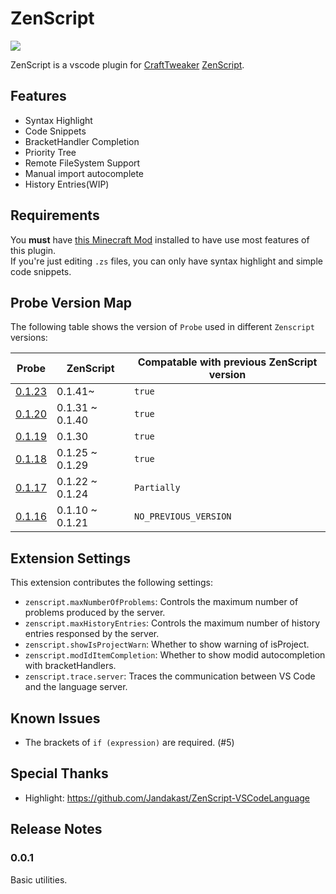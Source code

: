 # ZenScript

[![](https://img.shields.io/badge/chat-on%20disord-green.svg?logo=discord)](https://discord.gg/R7wH4Kd)

ZenScript is a vscode plugin for [CraftTweaker](https://crafttweaker.readthedocs.io/en/latest/) [ZenScript](https://github.com/CraftTweaker/ZenScript).

## Features

- Syntax Highlight
- Code Snippets
- BracketHandler Completion
- Priority Tree
- Remote FileSystem Support
- Manual import autocomplete
- History Entries(WIP)

## Requirements

You **must** have [this Minecraft Mod](https://github.com/Yesterday17/Probe) installed to have use most features of this plugin.  
If you're just editing `.zs` files, you can only have syntax highlight and simple code snippets.

## Probe Version Map

The following table shows the version of `Probe` used in different `Zenscript` versions:

| Probe                                                                      | ZenScript       | Compatable with previous ZenScript version |
| -------------------------------------------------------------------------- | --------------- | ------------------------------------------ |
| [0.1.23](https://www.curseforge.com/minecraft/mc-mods/probe/files/2898087) | 0.1.41~         | `true`                                     |
| [0.1.20](https://minecraft.curseforge.com/projects/probe/files/2682736)    | 0.1.31 ~ 0.1.40 | `true`                                     |
| [0.1.19](https://minecraft.curseforge.com/projects/probe/files/2682564)    | 0.1.30          | `true`                                     |
| [0.1.18](https://minecraft.curseforge.com/projects/probe/files/2677354)    | 0.1.25 ~ 0.1.29 | `true`                                     |
| [0.1.17](https://minecraft.curseforge.com/projects/probe/files/2671457)    | 0.1.22 ~ 0.1.24 | `Partially`                                |
| [0.1.16](https://minecraft.curseforge.com/projects/probe/files/2666387)    | 0.1.10 ~ 0.1.21 | `NO_PREVIOUS_VERSION`                      |

## Extension Settings

This extension contributes the following settings:

- `zenscript.maxNumberOfProblems`: Controls the maximum number of problems produced by the server.
- `zenscript.maxHistoryEntries`: Controls the maximum number of history entries responsed by the server.
- `zenscript.showIsProjectWarn`: Whether to show warning of isProject.
- `zenscript.modIdItemCompletion`: Whether to show modid autocompletion with bracketHandlers.
- `zenscript.trace.server`: Traces the communication between VS Code and the language server.

## Known Issues

- The brackets of `if (expression)` are required. (#5)

## Special Thanks
- Highlight: https://github.com/Jandakast/ZenScript-VSCodeLanguage

## Release Notes

### 0.0.1

Basic utilities.
